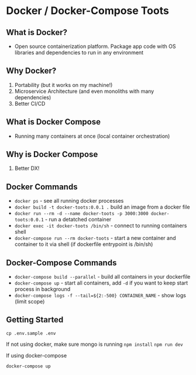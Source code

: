 # Docker / Docker-Compose Toots

## What is Docker?

- Open source containerization platform. Package app code with OS libraries and dependencies to run in any environment

## Why Docker?

1. Portability (but it works on my machine!)
1. Microservice Architecture (and even monoliths with many dependencies)
1. Better CI/CD

## What is Docker Compose

- Running many containers at once (local container orchestration)

## Why is Docker Compose

1. Better DX!

## Docker Commands

- `docker ps` - see all running docker processes
- `docker build -t docker-toots:0.0.1 .` build an image from a docker file
- `docker run --rm -d --name docker-toots -p 3000:3000 docker-toots:0.0.1` - run a detatched container
- `docker exec -it docker-toots /bin/sh` - connect to running containers shell
- `docker-compose run --rm docker-toots` - start a new container and container to it via shell (if dockerfile entrypoint is /bin/sh)

## Docker-Compose Commands

- `docker-compose build --parallel` - build all containers in your dockerfile
- `docker-compose up` - start all containers, add `-d` if you want to keep start process in background
- `docker-compose logs -f --tail=${2:-500} CONTAINER_NAME` - show logs (limit scope)

## Getting Started

`cp .env.sample .env`

If not using docker, make sure mongo is running
`npm install`
`npm run dev`

If using docker-compose

`docker-compose up`
